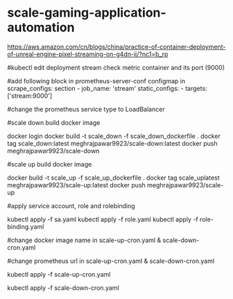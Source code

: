 # scale-gaming-application-automation
https://aws.amazon.com/cn/blogs/china/practice-of-container-deployment-of-unreal-engine-pixel-streaming-on-g4dn-ii/?nc1=b_rp


#kubectl edit deployment stream
check metric container and its port (9000)

#add following block in prometheus-server-conf configmap in scrape_configs: section
      - job_name: 'stream'
        static_configs:
          - targets: ['stream:9000']


#change the prometheus service type to LoadBalancer

#scale down build docker image

docker login
docker build -t scale_down -f scale_down_dockerfile .
docker tag scale_down:latest meghrajpawar9923/scale-down:latest
docker push meghrajpawar9923/scale-down


#scale up build docker image

docker build -t scale_up -f scale_up_dockerfile .
docker tag scale_uplatest meghrajpawar9923/scale-up:latest
docker push meghrajpawar9923/scale-up


#apply service account, role and rolebinding

kubectl apply -f sa.yaml
kubectl apply -f role.yaml
kubectl apply -f role-binding.yaml


#change docker image name in scale-up-cron.yaml & scale-down-cron.yaml

#change prometheus url in scale-up-cron.yaml & scale-down-cron.yaml

kubectl apply -f scale-up-cron.yaml

kubectl apply -f scale-down-cron.yaml
